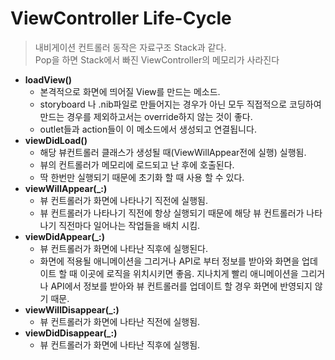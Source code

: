 # ViewController Life-Cycle

>내비게이션 컨트롤러 동작은 자료구조 Stack과 같다.</br> Pop을 하면 Stack에서 빠진 ViewController의 메모리가 사라진다

- **loadView()**
  - 본격적으로 화면에 띄어질 View를 만드는 메소드.
  - storyboard 나 .nib파일로 만들어지는 경우가 아닌 모두 직접적으로 코딩하여 만드는 경우를 제외하고서는 override하지 않는 것이 좋다.
  - outlet들과 action들이 이 메소드에서 생성되고 연결됩니다.
- **viewDidLoad()**
  - 해당 뷰컨트롤러 클래스가 생성될 때(ViewWillAppear전에 실행) 실행됨.
  - 뷰의 컨트롤러가 메모리에 로드되고 난 후에 호출된다.
  - 딱 한번만 실행되기 때문에 초기화 할 때 사용 할 수 있다.
- **viewWillAppear(_:)**
  - 뷰 컨트롤러가 화면에 나타나기 직전에 실행됨.
  - 뷰 컨트롤러가 나타나기 직전에 항상 실행되기 때문에 해당 뷰 컨트롤러가 나타나기 직전마다 일어나는 작업들을 배치 시킴.
- **viewDidAppear(_:)**
  - 뷰 컨트롤러가 화면에 나타난 직후에 실행된다.
  -  화면에 적용될 애니메이션을 그리거나 API로 부터 정보를 받아와 화면을 업데이트 할 때 이곳에 로직을 위치시키면 좋음. 지나치게 빨리 애니메이션을 그리거나 API에서 정보를 받아와 뷰 컨트롤러를 업데이트 할 경우 화면에 반영되지 않기 때문.
- **viewWillDisappear(_:)**
  - 뷰 컨트롤러가 화면에 나타난 직전에 실행됨.
- **viewDidDisappear(_:)**
  - 뷰 컨트롤러가 화면에 나타난 직후에 실행됨.
